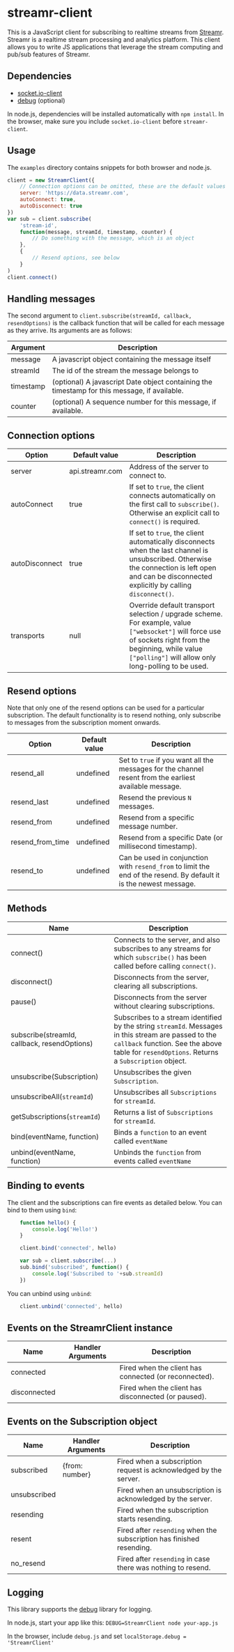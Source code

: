 # streamr-client

This is a JavaScript client for subscribing to realtime streams from [Streamr](http://www.streamr.com). Streamr is a realtime stream processing and analytics platform. This client allows you to write JS applications that leverage the stream computing and pub/sub features of Streamr.

## Dependencies

* [socket.io-client](https://cdn.socket.io/socket.io-1.3.7.js)
* [debug](https://github.com/visionmedia/debug) (optional)

In node.js, dependencies will be installed automatically with `npm install`. In the browser, make sure you include `socket.io-client` before `streamr-client`.

## Usage

The `examples` directory contains snippets for both browser and node.js.

```javascript
client = new StreamrClient({ 
	// Connection options can be omitted, these are the default values
	server: 'https://data.streamr.com',
	autoConnect: true,
	autoDisconnect: true
})
var sub = client.subscribe(
	'stream-id', 
	function(message, streamId, timestamp, counter) {
		// Do something with the message, which is an object
	},
	{ 
		// Resend options, see below
	}
)
client.connect()
```

## Handling messages

The second argument to `client.subscribe(streamId, callback, resendOptions)` is the callback function that will be called for each message as they arrive. Its arguments are as follows:

Argument | Description
-------- | -----------
message  | A javascript object containing the message itself
streamId | The id of the stream the message belongs to
timestamp| (optional) A javascript Date object containing the timestamp for this message, if available.
counter  | (optional) A sequence number for this message, if available.


## Connection options

Option | Default value | Description
------ | ------------- | -----------
server | api.streamr.com | Address of the server to connect to.
autoConnect | true | If set to `true`, the client connects automatically on the first call to `subscribe()`. Otherwise an explicit call to `connect()` is required.
autoDisconnect | true  | If set to `true`, the client automatically disconnects when the last channel is unsubscribed. Otherwise the connection is left open and can be disconnected explicitly by calling `disconnect()`.
transports | null | Override default transport selection / upgrade scheme. For example, value `["websocket"]` will force use of sockets right from the beginning, while value `["polling"]` will allow only long-polling to be used.


## Resend options

Note that only one of the resend options can be used for a particular subscription. The default functionality is to resend nothing, only subscribe to messages from the subscription moment onwards.

Option | Default value | Description
------ | ------------- | -----------
resend_all | undefined | Set to `true` if you want all the messages for the channel resent from the earliest available message.
resend_last | undefined | Resend the previous `N` messages.
resend_from | undefined | Resend from a specific message number.
resend_from_time | undefined | Resend from a specific Date (or millisecond timestamp).
resend_to | undefined | Can be used in conjunction with `resend_from` to limit the end of the resend. By default it is the newest message.

## Methods

Name | Description
---- | -----------
connect() | Connects to the server, and also subscribes to any streams for which `subscribe()` has been called before calling `connect()`.
disconnect() | Disconnects from the server, clearing all subscriptions.
pause() | Disconnects from the server without clearing subscriptions.
subscribe(streamId, callback, resendOptions) | Subscribes to a stream identified by the string `streamId`. Messages in this stream are passed to the `callback` function. See the above table for `resendOptions`. Returns a `Subscription` object.
unsubscribe(Subscription) | Unsubscribes the given `Subscription`.
unsubscribeAll(`streamId`) | Unsubscribes all `Subscriptions` for `streamId`.
getSubscriptions(`streamId`) | Returns a list of `Subscriptions` for `streamId`.
bind(eventName, function) | Binds a `function` to an event called `eventName`
unbind(eventName, function) | Unbinds the `function` from events called `eventName`

## Binding to events

The client and the subscriptions can fire events as detailed below. You can bind to them using `bind`:

```javascript
	function hello() {
		console.log('Hello!')
	}

	client.bind('connected', hello)

	var sub = client.subscribe(...)
	sub.bind('subscribed', function() {
		console.log('Subscribed to '+sub.streamId)
	})
```

You can unbind using `unbind`:

```javascript
	client.unbind('connected', hello)
```


## Events on the StreamrClient instance

Name | Handler Arguments | Description
---- | ----------------- | -----------
connected |  | Fired when the client has connected (or reconnected).
disconnected |  | Fired when the client has disconnected (or paused).

## Events on the Subscription object

Name | Handler Arguments | Description
---- | ----------------- | -----------
subscribed | {from: number} | Fired when a subscription request is acknowledged by the server.
unsubscribed |  | Fired when an unsubscription is acknowledged by the server.
resending |  | Fired when the subscription starts resending.
resent |  | Fired after `resending` when the subscription has finished resending.
no_resend |  | Fired after `resending` in case there was nothing to resend.

## Logging

This library supports the [debug](https://github.com/visionmedia/debug) library for logging.

In node.js, start your app like this: `DEBUG=StreamrClient node your-app.js`

In the browser, include `debug.js` and set `localStorage.debug = 'StreamrClient'`
